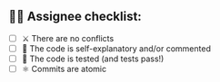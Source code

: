 ## 🧑‍💻 Assignee checklist:

- [ ] ⚔️ There are no conflicts
- [ ] 💬 The code is self-explanatory and/or commented
- [ ] 🧪 The code is tested (and tests pass!)
- [ ] ⚛️ Commits are atomic
